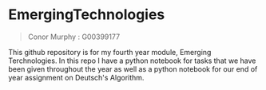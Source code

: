 # EmergingTechnologies
> Conor Murphy : G00399177

This github repository is for my fourth year module, Emerging Terchnologies. In this repo I have a python notebook for tasks that we have been given throughout the year as well as a python notebook for our end of year assignment on Deutsch's Algorithm.
